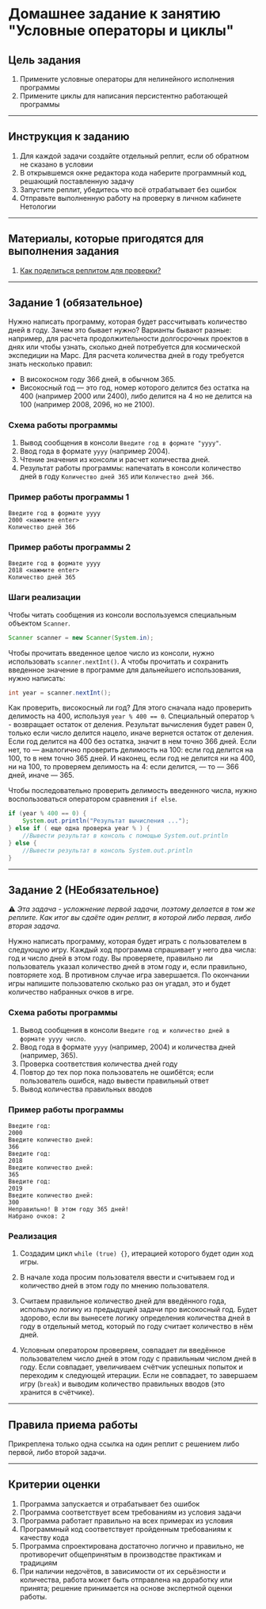 # Домашнее задание к занятию "Условные операторы и циклы"

## Цель задания

1. Примените условные операторы для нелинейного исполнения программы
2. Примените циклы для написания персистентно работающей программы

------

## Инструкция к заданию

1. Для каждой задачи создайте отдельный реплит, если об обратном не сказано в условии
1. В открывшемся окне редактора кода наберите программный код, решающий поставленную задачу
1. Запустите реплит, убедитесь что всё отрабатывает без ошибок
1. Отправьте выполненную работу на проверку в личном кабинете Нетологии

------

## Материалы, которые пригодятся для выполнения задания

1. [Как поделиться реплитом для проверки?](https://github.com/netology-code/java-homeworks/blob/java-43/QA_ReplitShare.md)

------

## Задание 1 (обязательное)

Нужно написать программу, которая будет рассчитывать количество дней в году.
Зачем это бывает нужно? Варианты бывают разные: например, для расчета продолжительности долгосрочных проектов в днях или чтобы
узнать, сколько дней потребуется для космической экспедиции на Марс.
Для расчета количества дней в году требуется знать несколько правил:
- В високосном году 366 дней, в обычном 365.
- Високосный год — это год, номер которого делится без остатка на 400 (например 2000 или 2400), либо делится на 4 но не делится на 100 (например 2008, 2096, но не 2100).

### Схема работы программы
1. Вывод сообщения в консоли `Введите год в формате "yyyy"`.
2. Ввод года в формате `yyyy` (например 2004).
3. Чтение значения из консоли и расчет количества дней.
4. Результат работы программы: напечатать в консоли количество дней в году `Количество дней 365` или `Количество дней 366`.

### Пример работы программы 1
```text
Введите год в формате yyyy
2000 <нажмите enter>
Количество дней 366
```

### Пример работы программы 2
```text
Введите год в формате yyyy
2018 <нажмите enter>
Количество дней 365
```

### Шаги реализации

Чтобы читать сообщения из консоли воспользуемся специальным объектом `Scanner`.

```java
Scanner scanner = new Scanner(System.in);
```

Чтобы прочитать введенное целое число из консоли, нужно использовать `scanner.nextInt()`. А чтобы прочитать и сохранить введенное значение в программе для дальнейшего использования, нужно написать:

```java
int year = scanner.nextInt();
```

Как проверить, високосный ли год? 
Для этого сначала надо проверить делимость на 400, используя `year % 400 == 0`. Специальный оператор `%` - возвращает остаток от деления. Результат вычисления будет равен 0, только если число делится нацело, иначе вернется остаток от деления.
Если год делится на 400 без остатка, значит в нем точно 366 дней. Если нет, то — аналогично проверить делимость на 100: если год делится на 100, то в нем точно 365 дней. И наконец, если год не делится ни на 400, ни на 100, то проверяем делимость на 4: если делится, — то — 366 дней, иначе — 365.

Чтобы последовательно проверить делимость введенного числа, нужно воспользоваться оператором сравнения `if else`.

```java
if (year % 400 == 0) {
    System.out.println("Результат вычисления ...");
} else if ( еще одна проверка year % ) {
    //Вывести результат в консоль с помощью System.out.println
} else {
    //Вывести результат в консоль System.out.println
}
```

------

## Задание 2 (НЕобязательное)

:warning: _Эта задача - усложнение первой задачи, поэтому делается в том же реплите. Как итог вы сдаёте один реплит, в которой либо первая, либо вторая задача._

Нужно написать программу, которая будет играть с пользователем в следующую игру.
Каждый ход программа спрашивает у него два числа: год и число дней в этом году.
Вы проверяете, правильно ли пользователь указал количество дней в этом году и, если правильно, повторяете ход. В противном случае игра завершается.
По окончании игры напишите пользователю сколько раз он угадал, это и будет количество набранных очков в игре.

### Схема работы программы
1. Вывод сообщения в консоли `Введите год и количество дней в формате yyyy число`.
2. Ввод года в формате `yyyy` (например, 2004) и количества дней (например, 365).
3. Проверка соответствия количества дней году
4. Повтор до тех пор пока пользователь не ошибётся; если пользователь ошибся, надо вывести правильный ответ
5. Вывод количества правильных вводов

### Пример работы программы
```
Введите год:
2000
Введите количество дней:
366
Введите год:
2018
Введите количество дней:
365
Введите год:
2019
Введите количество дней:
300
Неправильно! В этом году 365 дней!
Набрано очков: 2
```

### Реализация
1. Создадим цикл `while (true) {}`, итерацией которого будет один ход игры.

2. В начале хода просим пользователя ввести и считываем год и количество дней в этом году по мнению пользователя.

3. Считаем правильное количество дней для введённого года, использую логику из предыдущей задачи про високосный год. Будет здорово, если вы вынесете логику определения количества дней в году в отдельный метод, который по году считает количество в нём дней.

4. Условным оператором проверяем, совпадает ли введённое пользователем число дней в этом году с правильным числом дней в году. Если совпадает, увеличиваем счётчик успешных попыток и переходим к следующей итерации. Если не совпадает, то завершаем игру (`break`) и выводим количество правильных вводов (это хранится в счётчике).

------

## Правила приема работы

Прикреплена только одна ссылка на один реплит с решением либо первой, либо второй задачи.

------

## Критерии оценки

1. Программа запускается и отрабатывает без ошибок
2. Программа соответствует всем требованиям из условия задачи
3. Программа работает правильно на всех примерах из условия
4. Программный код соответствует пройденным требованиям к качеству кода
5. Программа спроектирована достаточно логично и правильно, не противоречит общепринятым в производстве практикам и традициям
6. При наличии недочётов, в зависимости от их серьёзности и количества, работа может быть отправлена на доработку или принята; решение принимается на основе экспертной оценки работы.
